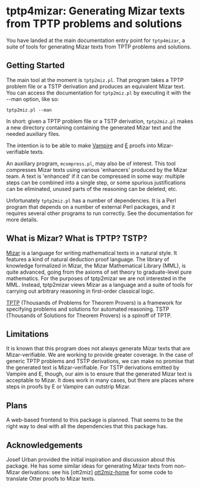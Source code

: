 tptp4mizar: Generating Mizar texts from TPTP problems and solutions
==========

You have landed at the main documentation entry point for
`tptp4mizar`, a suite of tools for generating Mizar texts from TPTP
problems and solutions.

Getting Started
----------

The main tool at the moment is `tptp2miz.pl`.  That program takes a TPTP
problem file or a TSTP derivation and produces an equivalent Mizar
text.  You can access the documentation for `tptp2miz.pl` by executing
it with the --man option, like so:

    tptp2miz.pl --man

In short: given a TPTP problem file or a TSTP derivation, `tptp2miz.pl`
makes a new directory containing containing the generated Mizar text
and the needed auxiliary files.

The intention is to be able to make [Vampire][vampire-homepage] and
[E][eprover-homepage] proofs into Mizar-verifiable texts.

An auxiliary program, `mcompress.pl`, may also be of interest.  This
tool compresses Mizar texts using various 'enhancers' produced by the
Mizar team.  A text is 'enhanced' if it can be compressed in some way:
multiple steps can be combined into a single step, or some spurious
justifications can be eliminated, unused parts of the reasoning can be
deleted, etc.

Unfortunately `tptp2miz.pl` has a number of dependencies.  It is a
Perl program that depends on a number of external Perl packages, and
it requires several other programs to run correctly.  See the
documentation for more details.

What is Mizar?  What is TPTP?  TSTP?
----------

[Mizar][mizar-homepage] is a language for writing mathematical texts
in a natural style.  It features a kind of natural deduction proof
language.  The library of knowledge formalized in Mizar, the Mizar
Mathematical Library (MML), is quite advanced, going from the axioms
of set theory to graduate-level pure mathematics.  For the purposes of
tptp2mizar we are not interested in the MML.  Instead, tptp2mizar
views Mizar as a language and a suite of tools for carrying out
arbitrary reasoning in first-order classical logic.

[TPTP][tptp-quickguide] (Thousands of Problems for Theorem Provers) is
a framework for specifying problems and solutions for automated
reasoning.  TSTP (Thousands of Solutions for Theorem Provers) is a
spinoff of TPTP.

Limitations
----------

It is known that this program does not always generate Mizar texts
that are Mizar-verifiable.  We are working to provide greater
coverage.  In the case of generic TPTP problems and TSTP derivations,
we can make no promise that the generated text is Mizar-verifiable.
For TSTP derivations emitted by Vampire and E, though, our aim is to
ensure that the generated Mizar text is acceptable to Mizar.  It does
work in many cases, but there are places where steps in proofs by E or
Vampire can outstrip Mizar.

Plans
----------

A web-based frontend to this package is planned.  That seems to be the
right way to deal with all the dependencies that this package has.


Acknowledgements
----------

Josef Urban provided the initial inspiration and discussion about this
package.  He has some similar ideas for generating Mizar texts from
non-Mizar derivations: see his [ott2miz] [ott2miz-home] for some code
to translate Otter proofs to Mizar texts.

[ott2miz-home]: https://github.com/JUrban/ott2miz "ott2miz"
[vampire-homepage]: http://www.vprover.org "The Vampire theorem prover"
[eprover-homepage]: http://www.eprover.org "The E theorem prover"
[mizar-homepage]: http://www.mizar.org "The Mizar homepage"
[tptp-quickguide]: http://www.cs.miami.edu/~tptp/TPTP/QuickGuide/ "The TPTP/TSTP Quick Guide"
